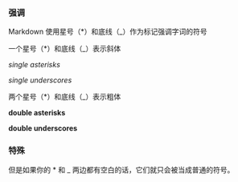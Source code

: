 ### 强调

Markdown 使用星号（*）和底线（_）作为标记强调字词的符号

一个星号（*）和底线（_）表示斜体

*single asterisks*

_single underscores_

两个星号（*）和底线（_）表示粗体

**double asterisks**

__double underscores__

### 特殊

但是如果你的 * 和 _ 两边都有空白的话，它们就只会被当成普通的符号。